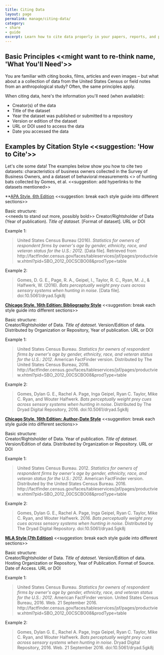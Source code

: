 ```yaml
---
title: Citing Data 
layout: page
permalink: manage/citing-data/
category: 
- share
- guide
excerpt: Learn how to cite data properly in your papers, reports, and presentations  
---
```


## Basic Principles <<might want to re-think name, 'What You'll Need'>>

You are familiar with citing books, films, articles and even images – but what about a a collection of data from the United States Census or field notes from an anthropological study? Often, the same principles apply.

When citing data, here's the information you'll need (when available):

* Creator(s) of the data
* Title of the dataset
* Year the dataset was published or submitted to a repository
* Version or edition of the dataset
* URL or DOI used to access the data
* Date you accessed the data
 
## Examples by Citation Style <<suggestion: 'How to Cite'>>

Let's cite some data! The examples below show you how to cite two datasets: characteristics of business owners collected in the Survey of Business Owners, and a dataset of behavioral measurements <<not really sure what this means>> of hunting bats collected by Gomes, et al. <<suggestion: add hyperlinks to the datasets mentioned>>


**[APA Style, 6th Edition](https://owl.english.purdue.edu/owl/resource/560/01/) <<suggestion: break each style guide into different sections>>

Basic structure: <br> <<needs to stand out more, possibly bold>>
Creator/Rightsholder of Data (Year of publication). <i>Title of dataset</i>. [Format of dataset]. URL or DOI

Example 1:

> United States Census Bureau (2016). <i>Statistics for owners of respondent firms by owner's age by gender, ethnicity, race, and veteran status for the U.S.: 2012</i>. [Data file]. Retrieved from ht<i></i>tp://factfinder.census.gov/faces/tableservices/jsf/pages/productview.xhtml?pid=SBO_2012_00CSCBO08&prodType=table

Example 2:

> Gomes, D. G. E., Page, R. A., Geipel, I., Taylor, R. C., Ryan, M. J., & Halfwerk, W. (2016). <i>Bats perceptually weight prey cues across sensory systems when hunting in noise</i>. [Data file].	doi:10.5061/dryad.5gk8j

**[Chicago Style, 16th Edition: Bibliography Style](http://www.chicagomanualofstyle.org/tools_citationguide.html)** <<suggestion: break each style guide into different sections>>

Basic structure:<br>
Creator/Rightsholder of Data. <i>Title of dataset</i>. Version/Edition of data. Distributed by Organization or Repository, Year of publication. URL or DOI

Example 1:

> United States Census Bureau. <i>Statistics for owners of respondent firms by owner's age by gender, ethnicity, race, and veteran status for the U.S.: 2012</i>. American FactFinder version. Distributed by The United States Census Bureau, 2016. ht<i></i>tp://factfinder.census.gov/faces/tableservices/jsf/pages/productview.xhtml?pid=SBO_2012_00CSCBO08&prodType=table

Example 2:

> Gomes, Dylan G. E., Rachel A. Page, Inga Geipel, Ryan C. Taylor, Mike C. Ryan, and Wouter Halfwerk. <i>Bats perceptually weight prey cues across sensory systems when hunting in noise</i>. Distributed by The Dryad Digital Repository, 2016. doi:10.5061/dryad.5gk8j

**[Chicago Style, 16th Edition: Author-Date Style](http://www.chicagomanualofstyle.org/tools_citationguide.html)** <<suggestion: break each style guide into different sections>>

Basic structure:<br>
Creator/Rightsholder of Data. Year of publication. <i>Title of dataset</i>. Version/Edition of data. Distributed by Organization or Repository. URL or DOI

Example 1:

> United States Census Bureau. 2012. <i>Statistics for owners of respondent firms by owner's age by gender, ethnicity, race, and veteran status for the U.S.: 2012</i>. American FactFinder version. Distributed by the United States Census Bureau. 2016. ht<i></i>tp://factfinder.census.gov/faces/tableservices/jsf/pages/productview.xhtml?pid=SBO_2012_00CSCBO08&prodType=table

Example 2:

> Gomes, Dylan G. E., Rachel A. Page, Inga Geipel, Ryan C. Taylor, Mike C. Ryan, and Wouter Halfwerk. 2016. <i>Bats perceptually weight prey cues across sensory systems when hunting in noise</i>. Distributed by The Dryad Digital Repository. doi:10.5061/dryad.5gk8j

**[MLA Style (7th Edition)](http://www.easybib.com/guides/citation-guides/mla-format/)** <<suggestion: break each style guide into different sections>>

Basic structure:<br>
Creator/Rightsholder of Data. <i>Title of dataset</i>. Version/Edition of data. Hosting Organization or Repository, Year of Publication. Format of Source. Date of Access. URL or DOI

Example 1:

> United States Census Bureau. <i>Statistics for owners of respondent firms by owner's age by gender, ethnicity, race, and veteran status for the U.S.: 2012</i>. American FactFinder version. United States Census Bureau, 2016. Web. 21 September 2016. ht<i></i>tp://factfinder.census.gov/faces/tableservices/jsf/pages/productview.xhtml?pid=SBO_2012_00CSCBO08&prodType=table

Example 2:

> Gomes, Dylan G. E., Rachel A. Page, Inga Geipel, Ryan C. Taylor, Mike C. Ryan, and Wouter Halfwerk. <i>Bats perceptually weight prey cues across sensory systems when hunting in noise</i>. Dryad Digital Repository, 2016. Web. 21 September 2016. doi:10.5061/dryad.5gk8j
